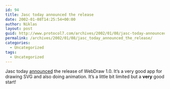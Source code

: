```yaml
---
id: 94
title: Jasc today announced the release
date: 2002-01-08T14:25:54+00:00
author: Niklas
layout: post
guid: http://www.protocol7.com/archives/2002/01/08/jasc-today-announced-the-release/
permalink: /archives/2002/01/08/jasc_today_announced_the_release/
categories:
  - Uncategorized
tags:
  - Uncategorized
---
```

<div class='microid-3c36a08004662daba82c967c8db8ec48be7fb90c'>
  <p>
    Jasc today <a href="http://www.jasc.com/press/pressrelease.asp?press_id=66">announced</a> the release of WebDraw 1.0. It&#8217;s a very good app for drawing SVG and also doing animation. It&#8217;s a little bit limited but a <b>very</b> good start!
  </p>
</div>